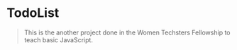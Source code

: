 # TodoList
> This is the another project done in the Women Techsters Fellowship to teach basic JavaScript.